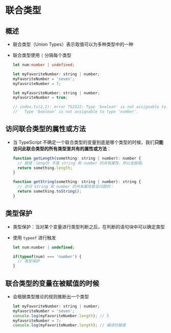 # 联合类型

## 概述

  - 联合类型（Union Types）表示取值可以为多种类型中的一种

  - 联合类型使用 `|` 分隔每个类型

    ```typescript
    let num:number | undefined;
    ```

    ```javascript
    let myFavoriteNumber: string | number;
    myFavoriteNumber = 'seven';
    myFavoriteNumber = 7;
    ```

    ```javascript
    let myFavoriteNumber: string | number;
    myFavoriteNumber = true;

    // index.ts(2,1): error TS2322: Type 'boolean' is not assignable to type 'string | number'.
    //   Type 'boolean' is not assignable to type 'number'.
    ```

## 访问联合类型的属性或方法

  - 当 TypeScript 不确定一个联合类型的变量到底是哪个类型的时候，我们**只能访问此联合类型的所有类型里共有的属性或方法**：

    ```javascript
    function getLength(something: string | number): number {
      // 报错：length 不是 string 和 number 的共有属性，所以会报错。
      return something.length;
    }
    ```

    ```javascript
    function getString(something: string | number): string {
      // 访问 string 和 number 的共有属性是没问题的：
      return something.toString();
    }
    ```

## 类型保护

  - 类型保护：当对某个变量进行类型判断之后，在判断的语句块中可以确定类型

  - 使用 `typeof` 进行触发

    ```javascript
    let num:number | undefined;

    if(typeof(num) === 'number') {
      // 类型保护
    }
    ```

## 联合类型的变量在被赋值的时候

  - 会根据类型推论的规则推断出一个类型

    ```javascript
    let myFavoriteNumber: string | number;
    myFavoriteNumber = 'seven';
    console.log(myFavoriteNumber.length); // 5
    myFavoriteNumber = 7;
    console.log(myFavoriteNumber.length); // 编译时报错
    ```
